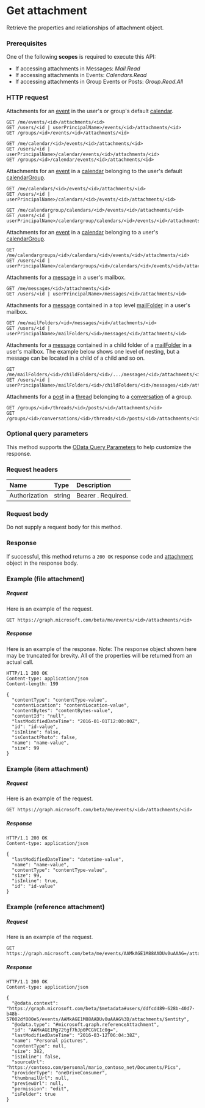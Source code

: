 # Get attachment

Retrieve the properties and relationships of attachment object.
### Prerequisites
One of the following **scopes** is required to execute this API:

* If accessing attachments in Messages: *Mail.Read*
* If accessing attachments in Events: *Calendars.Read*
* If accessing attachments in Group Events or Posts: *Group.Read.All*

### HTTP request
<!-- { "blockType": "ignored" } -->
Attachments for an [event](../resources/event.md) in the user's or group's default [calendar](../resources/calendar.md).
```http
GET /me/events/<id>/attachments/<id>
GET /users/<id | userPrincipalName>/events/<id>/attachments/<id>
GET /groups/<id>/events/<id>/attachments/<id>

GET /me/calendar/<id>/events/<id>/attachments/<id>
GET /users/<id | userPrincipalName>/calendar/events/<id>/attachments/<id>
GET /groups/<id>/calendar/events/<id>/attachments/<id>
```
Attachments for an [event](../resources/event.md) in a [calendar](../resources/calendar.md) belonging to the user's default [calendarGroup](../resources/calendargroup.md).
```http
GET /me/calendars/<id>/events/<id>/attachments/<id>
GET /users/<id | userPrincipalName>/calendars/<id>/events/<id>/attachments/<id>

GET /me/calendargroup/calendars/<id>/events/<id>/attachments/<id>
GET /users/<id | userPrincipalName>/calendargroup/calendars/<id>/events/<id>/attachments/<id>
```
Attachments for an [event](../resources/event.md) in a [calendar](../resources/calendar.md) belonging to a user's [calendarGroup](../resources/calendargroup.md).
```http
GET /me/calendargroups/<id>/calendars/<id>/events/<id>/attachments/<id>
GET /users/<id | userPrincipalName>/calendargroups/<id>/calendars/<id>/events/<id>/attachments/<id>
```
Attachments for a [message](../resources/message.md) in a user's mailbox.
```http
GET /me/messages/<id>/attachments/<id>
GET /users/<id | userPrincipalName>/messages/<id>/attachments/<id>
```
Attachments for a [message](../resources/message.md) contained in a top level [mailFolder](../resources/mailfolder.md) in a user's mailbox.
```http
GET /me/mailFolders/<id>/messages/<id>/attachments/<id>
GET /users/<id | userPrincipalName>/mailFolders/<id>/messages/<id>/attachments/<id>
```
Attachments for a [message](../resources/message.md) contained in a child folder of a [mailFolder](../resources/mailfolder.md) in a user's mailbox.  The
example below shows one level of nesting, but a message can be located in a child of a child and so on.
```http
GET /me/mailFolders/<id>/childFolders/<id>/.../messages/<id>/attachments/<id>
GET /users/<id | userPrincipalName>/mailFolders/<id>/childFolders/<id>/messages/<id>/attachments/<id>
```
Attachments for a [post](../resources/post.md) in a [thread](../resources/conversationthread.md) belonging to a [conversation](../resources/conversation.md) of a group.
```http
GET /groups/<id>/threads/<id>/posts/<id>/attachments/<id>
GET /groups/<id>/conversations/<id>/threads/<id>/posts/<id>/attachments/<id>
```
### Optional query parameters
This method supports the [OData Query Parameters](http://graph.microsoft.io/docs/overview/query_parameters) to help customize the response.
### Request headers
| Name       | Type | Description|
|:-----------|:------|:----------|
| Authorization  | string  | Bearer <token>. Required. |

### Request body
Do not supply a request body for this method.
### Response
If successful, this method returns a `200 OK` response code and [attachment](../resources/attachment.md) object in the response body.
### Example (file attachment)

##### Request
Here is an example of the request.
<!-- {
  "blockType": "request",
  "name": "get_file_attachment"
}-->
```http
GET https://graph.microsoft.com/beta/me/events/<id>/attachments/<id>
```

##### Response
Here is an example of the response. Note: The response object shown here may be truncated for brevity. All of the properties will be returned from an actual call.
<!-- {
  "blockType": "response",
  "truncated": true,
  "@odata.type": "microsoft.graph.fileAttachment"
} -->
```http
HTTP/1.1 200 OK
Content-type: application/json
Content-length: 199

{
  "contentType": "contentType-value",
  "contentLocation": "contentLocation-value",
  "contentBytes": "contentBytes-value",
  "contentId": "null",
  "lastModifiedDateTime": "2016-01-01T12:00:00Z",
  "id": "id-value",
  "isInline": false,
  "isContactPhoto": false,
  "name": "name-value",
  "size": 99
}
```
### Example (item attachment)

##### Request
Here is an example of the request.
<!-- {
  "blockType": "request",
  "name": "get_item_attachment"
}-->
```http
GET https://graph.microsoft.com/beta/me/events/<id>/attachments/<id>
```

##### Response
<!-- {
  "blockType": "response",
  "truncated": true,
  "@odata.type": "microsoft.graph.itemAttachment"
} -->
```http
HTTP/1.1 200 OK
Content-type: application/json

{
  "lastModifiedDateTime": "datetime-value",
  "name": "name-value",
  "contentType": "contentType-value",
  "size": 99,
  "isInline": true,
  "id": "id-value"
}
```


### Example (reference attachment)

##### Request
Here is an example of the request.
<!-- {
  "blockType": "request",
  "name": "get_item_attachment"
}-->
```http
GET https://graph.microsoft.com/beta/me/events/AAMkAGE1M88AADUv0uAAAG=/attachments/AAMkAGE1Mg72tgf7hJp0PICVGCc0g=
```

##### Response
<!-- {
  "blockType": "response",
  "truncated": true,
  "@odata.type": "microsoft.graph.itemAttachment"
} -->
```http
HTTP/1.1 200 OK
Content-type: application/json

{
  "@odata.context": "https://graph.microsoft.com/beta/$metadata#users/ddfcd489-628b-40d7-b48b-57002df800e5/events/AAMkAGE1M88AADUv0uAAAG%3D/attachments/$entity",
  "@odata.type": "#microsoft.graph.referenceAttachment",
  "id": "AAMkAGE1Mg72tgf7hJp0PCGVCIc0g=",
  "lastModifiedDateTime": "2016-03-12T06:04:38Z",
  "name": "Personal pictures",
  "contentType": null,
  "size": 382,
  "isInline": false,
  "sourceUrl": "https://contoso.com/personal/mario_contoso_net/Documents/Pics",
  "providerType": "oneDriveConsumer",
  "thumbnailUrl": null,
  "previewUrl": null,
  "permission": "edit",
  "isFolder": true
}
```

<!-- uuid: 8fcb5dbc-d5aa-4681-8e31-b001d5168d79
2015-10-25 14:57:30 UTC -->
<!-- {
  "type": "#page.annotation",
  "description": "Get attachment",
  "keywords": "",
  "section": "documentation",
  "tocPath": ""
}-->
